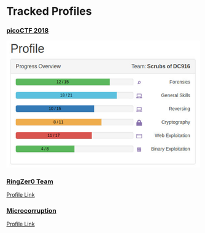 # Tracked Profiles
### [picoCTF 2018](https://picoctf.com/about)
![pico2018](https://github.com/boneitis/ctf/raw/master/pico18.jpg)

### [RingZer0 Team](https://ringzer0ctf.com/home)
[Profile Link](https://ringzer0ctf.com/profile/17453/)

### [Microcorruption](https://www.microcorruption.com/about)
[Profile Link](https://microcorruption.com/profile/38325)

